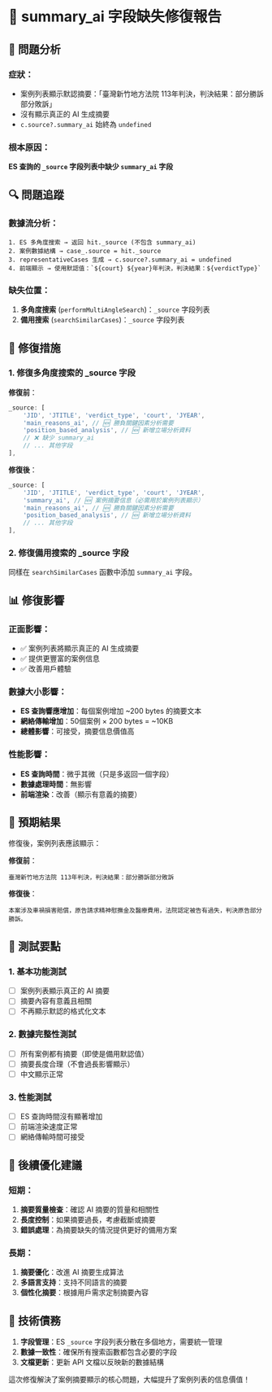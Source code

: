 # 🔧 summary_ai 字段缺失修復報告

## 🐛 **問題分析**

### 症狀：
- 案例列表顯示默認摘要：「臺灣新竹地方法院 113年判決，判決結果：部分勝訴部分敗訴」
- 沒有顯示真正的 AI 生成摘要
- `c.source?.summary_ai` 始終為 `undefined`

### 根本原因：
**ES 查詢的 `_source` 字段列表中缺少 `summary_ai` 字段**

## 🔍 **問題追蹤**

### 數據流分析：
```
1. ES 多角度搜索 → 返回 hit._source (不包含 summary_ai)
2. 案例數據結構 → case_.source = hit._source
3. representativeCases 生成 → c.source?.summary_ai = undefined
4. 前端顯示 → 使用默認值：`${court} ${year}年判決，判決結果：${verdictType}`
```

### 缺失位置：
1. **多角度搜索** (`performMultiAngleSearch`)：`_source` 字段列表
2. **備用搜索** (`searchSimilarCases`)：`_source` 字段列表

## 🔧 **修復措施**

### 1. 修復多角度搜索的 _source 字段

**修復前**：
```javascript
_source: [
    'JID', 'JTITLE', 'verdict_type', 'court', 'JYEAR',
    'main_reasons_ai', // 🆕 勝負關鍵因素分析需要
    'position_based_analysis', // 🆕 新增立場分析資料
    // ❌ 缺少 summary_ai
    // ... 其他字段
],
```

**修復後**：
```javascript
_source: [
    'JID', 'JTITLE', 'verdict_type', 'court', 'JYEAR',
    'summary_ai', // 🆕 案例摘要信息（必需用於案例列表顯示）
    'main_reasons_ai', // 🆕 勝負關鍵因素分析需要
    'position_based_analysis', // 🆕 新增立場分析資料
    // ... 其他字段
],
```

### 2. 修復備用搜索的 _source 字段

同樣在 `searchSimilarCases` 函數中添加 `summary_ai` 字段。

## 📊 **修復影響**

### 正面影響：
- ✅ 案例列表將顯示真正的 AI 生成摘要
- ✅ 提供更豐富的案例信息
- ✅ 改善用戶體驗

### 數據大小影響：
- **ES 查詢響應增加**：每個案例增加 ~200 bytes 的摘要文本
- **網絡傳輸增加**：50個案例 × 200 bytes = ~10KB
- **總體影響**：可接受，摘要信息價值高

### 性能影響：
- **ES 查詢時間**：微乎其微（只是多返回一個字段）
- **數據處理時間**：無影響
- **前端渲染**：改善（顯示有意義的摘要）

## 🎯 **預期結果**

修復後，案例列表應該顯示：

**修復前**：
```
臺灣新竹地方法院 113年判決，判決結果：部分勝訴部分敗訴
```

**修復後**：
```
本案涉及車禍損害賠償，原告請求精神慰撫金及醫療費用，法院認定被告有過失，判決原告部分勝訴。
```

## 🧪 **測試要點**

### 1. 基本功能測試
- [ ] 案例列表顯示真正的 AI 摘要
- [ ] 摘要內容有意義且相關
- [ ] 不再顯示默認的格式化文本

### 2. 數據完整性測試
- [ ] 所有案例都有摘要（即使是備用默認值）
- [ ] 摘要長度合理（不會過長影響顯示）
- [ ] 中文顯示正常

### 3. 性能測試
- [ ] ES 查詢時間沒有顯著增加
- [ ] 前端渲染速度正常
- [ ] 網絡傳輸時間可接受

## 🚀 **後續優化建議**

### 短期：
1. **摘要質量檢查**：確認 AI 摘要的質量和相關性
2. **長度控制**：如果摘要過長，考慮截斷或摘要
3. **錯誤處理**：為摘要缺失的情況提供更好的備用方案

### 長期：
1. **摘要優化**：改進 AI 摘要生成算法
2. **多語言支持**：支持不同語言的摘要
3. **個性化摘要**：根據用戶需求定制摘要內容

## 📝 **技術債務**

1. **字段管理**：ES `_source` 字段列表分散在多個地方，需要統一管理
2. **數據一致性**：確保所有搜索函數都包含必要的字段
3. **文檔更新**：更新 API 文檔以反映新的數據結構

這次修復解決了案例摘要顯示的核心問題，大幅提升了案例列表的信息價值！
